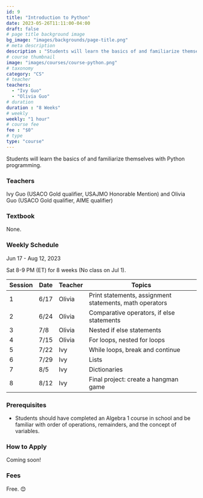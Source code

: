 ```yaml
---
id: 9
title: "Introduction to Python"
date: 2023-05-26T11:11:00-04:00
draft: false
# page title background image
bg_image: "images/backgrounds/page-title.png"
# meta description
description : "Students will learn the basics of and familiarize themselves with Python programming."
# course thumbnail
image: "images/courses/course-python.png"
# taxonomy
category: "CS"
# teacher
teachers:
  - "Ivy Guo"
  - "Olivia Guo"
# duration
duration : "8 Weeks"
# weekly
weekly: "1 hour"
# course fee
fee : "$0"
# type
type: "course"
---
```


Students will learn the basics of and familiarize themselves with Python programming. 

### Teachers

Ivy Guo (USACO Gold qualifier, USAJMO Honorable Mention) and Olivia Guo (USACO Gold qualifier, AIME qualifier)

### Textbook 
None.

### Weekly Schedule

Jun 17 - Aug 12, 2023

Sat 8-9 PM (ET) for 8 weeks (No class on Jul 1).

|Session|Date  | Teacher|Topics
|-------|------|--------|------------------------------------------------------
|1      |6/17  | Olivia | Print statements, assignment statements, math operators
|2      |6/24  | Olivia | Comparative operators, if else statements
|3      |7/8   | Olivia | Nested if else statements
|4      |7/15  | Olivia | For loops, nested for loops
|5      |7/22  | Ivy    | While loops, break and continue
|6      |7/29  | Ivy    | Lists
|7      |8/5   | Ivy    | Dictionaries
|8      |8/12  | Ivy    | Final project: create a hangman game

### Prerequisites

* Students should have completed an Algebra 1 course in school and be familiar with order of operations, remainders, and the concept of variables.

### How to Apply

Coming soon!

### Fees

Free. 😊


